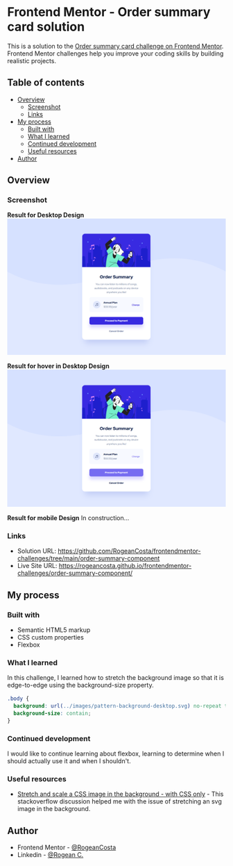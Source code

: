 # Frontend Mentor - Order summary card solution

This is a solution to the [Order summary card challenge on Frontend Mentor](https://www.frontendmentor.io/challenges/order-summary-component-QlPmajDUj). Frontend Mentor challenges help you improve your coding skills by building realistic projects.

## Table of contents

- [Overview](#overview)
  - [Screenshot](#screenshot)
  - [Links](#links)
- [My process](#my-process)
  - [Built with](#built-with)
  - [What I learned](#what-i-learned)
  - [Continued development](#continued-development)
  - [Useful resources](#useful-resources)
- [Author](#author)

## Overview

### Screenshot

**Result for Desktop Design**
![](./design/order-summary-component-desktop-solution.PNG)

**Result for hover in Desktop Design**
![](./design/order-summary-component-desktop-hover-solution.PNG)

**Result for mobile Design**
In construction...

<!-- ![](./design/profile-card-mobile-solution.PNG) -->

### Links

- Solution URL: https://github.com/RogeanCosta/frontendmentor-challenges/tree/main/order-summary-component
- Live Site URL: https://rogeancosta.github.io/frontendmentor-challenges/order-summary-component/

## My process

### Built with

- Semantic HTML5 markup
- CSS custom properties
- Flexbox

### What I learned

In this challenge, I learned how to stretch the background image so that it is edge-to-edge using the background-size property.

```css
.body {
  background: url(../images/pattern-background-desktop.svg) no-repeat top, #e0e8ff;
  background-size: contain;
}
```

### Continued development

I would like to continue learning about flexbox, learning to determine when I should actually use it and when I shouldn't.

### Useful resources

- [Stretch and scale a CSS image in the background - with CSS only](https://stackoverflow.com/questions/1150163/stretch-and-scale-a-css-image-in-the-background-with-css-only) - This stackoverflow discussion helped me with the issue of stretching an svg image in the background.

## Author

- Frontend Mentor - [@RogeanCosta](https://www.frontendmentor.io/profile/RogeanCosta)
- Linkedin - [@Rogean C.](https://www.linkedin.com/in/rogean-c-884a01b8)
